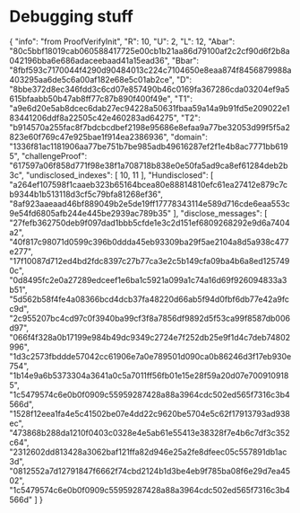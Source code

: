 # Debugging stuff

{
  "info": "from ProofVerifyInit",
  "R": 10,
  "U": 2,
  "L": 12,
  "Abar": "80c5bbf18019cab060588417725e00cb1b21aa86d79100af2c2cf90d6f2b8a042196bba6e686adaceebaad41a15ead36",
  "Bbar": "8fbf593c7170044f4290d90484013c224c7104650e8eaa874f8456879988a403295aa6de5c6a00af182e68e5c01ab2ce",
  "D": "8bbe372d8ec346fdd3c6cd07e857490b46c0169fa367286cda03204ef9a5615bfaabb50b47ab8ff77c87b890f400f49e",
  "T1": "a9e6d20e5ab8dcec6dab27ec94228a50631fbaa59a14a9b91fd5e209022e183441206ddf8a22505c42e460283ad64275",
  "T2": "b914570a255fac8f7bdcbcdbef2198e95686e8efaa9a77be32053d99f5f5a2823e60f769c47e925bae1f914ea2386936",
  "domain": "1336f81ac1181906aa77be751b7be985adb49616287ef2f1e4b8ac7771bb6195",
  "challengeProof": "617597a06f858d771f98e38f1a708718b838e0e50fa5ad9ca8ef61284deb2b3c",
  "undisclosed_indexes": [
    10,
    11
  ],
  "Hundisclosed": [
    "a264ef107598f1caaeb323b65164bcea80e88814810efc61ea27412e879c7cb9344b1b513118d3cf5c79bfa81268ef36",
    "8af923aaeaad46bf889049b2e5de19ff17778343114e589d716cde6eaa553c9e54fd6805afb244e445be2939ac789b35"
  ],
  "disclose_messages": [
    "27fefb362750deb9f097dad1bbb5cfde1e3c2d151ef6809268292e9d6a7404a2",
    "40f817c98071d0599c396b0ddda45eb93309ba29f5ae2104a8d5a938c477e277",
    "17f10087d712ed4bd2fdc8397c27b77ca3e2c5b149cfa09ba4b6a8ed1257490c",
    "0d8495fc2e0a27289edceef1e6ba1c5921a099a1c74a16d69f926094833a3b51",
    "5d562b58f4fe4a08366bcd4dcb37fa48220d66ab5f94d0fbf6db77e42a9fcc9d",
    "2c955207bc4cd97c0f3940ba99cf3f8a7856df9892d5f53ca99f8587db006d97",
    "066f4f328a0b17199e984b49dc9349c2724e7f252db25e9f1d4c7deb74802996",
    "1d3c2573fbddde57042cc61906e7a0e789501d090ca0b86246d3f17eb930e754",
    "1b14e9a6b5373304a3641a0c5a7011ff56fb01e15e28f59a20d07e7009109185",
    "1c5479574c6e0b0f0909c55959287428a88a3964cdc502ed565f7316c3b4566d",
    "1528f12eea1fa4e5c41502be07e4dd22c9620be5704e5c62f17913793ad938ec",
    "473868b288da1210f0403c0328e4e5ab61e55413e38328f7e4b6c7df3c352c64",
    "2312602dd813428a3062baf121ffa82d946e25a2fe8dfeec05c557891db1ac3d",
    "0812552a7d12791847f6662f74cbd2124b1d3be4eb9f785ba08f6e29d7ea4502",
    "1c5479574c6e0b0f0909c55959287428a88a3964cdc502ed565f7316c3b4566d"
  ]
}